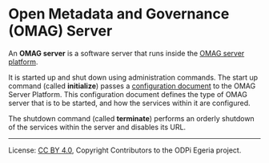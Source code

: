 <!-- SPDX-License-Identifier: CC-BY-4.0 -->
<!-- Copyright Contributors to the ODPi Egeria project. -->

# Open Metadata and Governance (OMAG) Server

An **OMAG server** is a software server that
runs inside the [OMAG server platform](omag-server-platform.md).

It is started up and shut down using administration commands.
The start up command (called **initialize**) passes a
[configuration document](configuration-document.md) to
the OMAG Server Platform.
This configuration document defines the type of OMAG server
that is to be started, and how the services within it are configured.

The shutdown command (called **terminate**) performs an orderly shutdown
of the services within the server and disables its URL.




----
License: [CC BY 4.0](https://creativecommons.org/licenses/by/4.0/),
Copyright Contributors to the ODPi Egeria project.